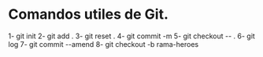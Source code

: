 # Comandos utiles de Git.

1- git init 
2- git add .
3- git reset .
4- git commit -m 
5- git checkout -- .
6- git log
7- git commit --amend
8- git checkout -b rama-heroes

